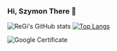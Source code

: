 ### Hi, Szymon There 👋
![ReGi's GitHub stats](https://github-readme-stats.vercel.app/api?username=regi669&show_icons=true&theme=dracula)
[![Top Langs](https://github-readme-stats.vercel.app/api/top-langs/?username=regi669&theme=dracula)](https://github.com/anuraghazra/github-readme-stats)

![Google Certificate](https://api.accredible.com/v1/frontend/credential_website_embed_image/certificate/45373587)


